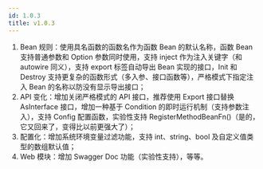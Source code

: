 ```yaml
---
id: 1.0.3
title: v1.0.3
---
```


1. Bean 规则：使用具名函数的函数名作为函数 Bean 的默认名称，函数 Bean 支持普通参数和 Option 参数同时使用，支持 inject 作为注入关键字（和 autowire 同义），支持 export 标签自动导出 Bean 实现的接口，Init 和 Destroy 支持更复杂的函数形式（多入参、接口函数等），严格模式下指定注入 Bean 的名称以防没有显示导出接口；
2. API 变化：增加关闭严格模式的 API 接口，推荐使用 Export 接口替换 AsInterface 接口，增加一种基于 Condition 的即时运行机制（支持参数注入），支持 Config 配置函数，实验性支持 RegisterMethodBeanFn()（是的，它又回来了，变得比以前更强大了）；
3. 配置化：增加系统环境变量过滤功能，支持 int、string、bool 及自定义值类型的数组默认值；
4. Web 模块：增加 Swagger Doc 功能（实验性支持），等等。